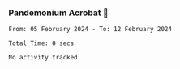 ### Pandemonium Acrobat 🤸

<!--START_SECTION:waka-->

```all_time
From: 05 February 2024 - To: 12 February 2024

Total Time: 0 secs

No activity tracked
```

<!--END_SECTION:waka-->
